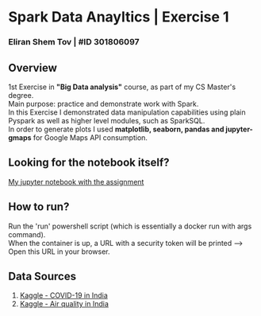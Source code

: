 # Spark Data Anayltics | Exercise 1
### Eliran Shem Tov | #ID 301806097

## Overview
1st Exercise in **"Big Data analysis"** course, as part of my CS Master's degree. <br>
Main purpose: practice and demonstrate work with Spark. <br>
In this Exercise I demonstrated data manipulation capabilities using plain Pyspark as well as higher level modules, such as SparkSQL. <br>
In order to generate plots I used **matplotlib, seaborn, pandas and jupyter-gmaps** for Google Maps API consumption.


## Looking for the notebook itself? 
[My jupyter notebook with the assignment](https://github.com/eliranshemtov/spark_analytics_exercises/blob/master/Exercise%201/notebook/Spark_anlytics_exc1.ipynb)

## How to run?
Run the 'run' powershell script (which is essentially a docker run with args command). <br>
When the container is up, a URL with a security token will be printed --> Open this URL in your browser.



## Data Sources

1. [Kaggle - COVID-19 in India](https://www.kaggle.com/sudalairajkumar/covid19-in-india)
2. [Kaggle - Air quality in India](https://www.kaggle.com/shrutibhargava94/india-air-quality-data)